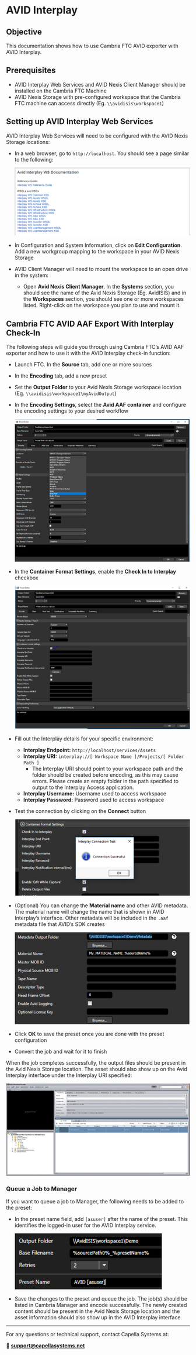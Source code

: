 # AVID Interplay

## Objective

This documentation shows how to use Cambria FTC AVID exporter with AVID Interplay.

## Prerequisites

* AVID Interplay Web Services and AVID Nexis Client Manager should be installed on the Cambria FTC Machine
* AVID Nexis Storage with pre-configured workspace that the Cambria FTC machine can access directly (Eg. `\\avidisis\workspace1`)

## Setting up AVID Interplay Web Services

AVID Interplay Web Services will need to be configured with the AVID Nexis Storage locations:

* In a web browser, go to `http://localhost`. You should see a page similar to the following:

  
  ![](01_avid_interplay.png)
  

* In Configuration and System Information, click on **Edit Configuration**. Add a new workgroup mapping to the workspace in your AVID Nexis Storage

* AVID Client Manager will need to mount the workspace to an open drive in the system:
  * Open **Avid Nexis Client Manager**. In the **Systems** section, you should see the name of the Avid Nexis Storage (Eg. AvidISIS) and in the **Workspaces** section, you should see one or more workspaces listed. Right-click on the workspace you plan to use and mount it.

## Cambria FTC AVID AAF Export With Interplay Check-In

The following steps will guide you through using Cambria FTC’s AVID AAF exporter and how to use it with the AVID Interplay check-in function:

* Launch FTC. In the **Source** tab, add one or more sources
* In the **Encoding** tab, add a new preset
* Set the **Output Folder** to your Avid Nexis Storage workspace location (Eg. `\\avidisis\workspace1\myAvidOutput`)
* In the **Encoding Settings**, select the **Avid AAF container** and configure the encoding settings to your desired workflow

  
  ![](02_preset_editor.png)
  

* In the **Container Format Settings**, enable the **Check In to Interplay** checkbox

  
  ![](03_preset_editor_checkin.png)
  

* Fill out the Interplay details for your specific environment:
  * **Interplay Endpoint:** `http://localhost/services/Assets`
  * **Interplay URI:** `interplay://[ Workspace Name ]/Projects/[ Folder Path ]`
    * The Interplay URI should point to your workspace path and the folder should be created before encoding, as this may cause errors. Please create an empty folder in the path specified to output to the Interplay Access application.
  * **Interplay Username:** Username used to access workspace
  * **Interplay Password:** Password used to access workspace

* Test the connection by clicking on the **Connect** button

  
  ![](04_connection_test.png)
  

* (Optional) You can change the **Material name** and other AVID metadata. The material name will change the name that is shown in AVID Interplay’s interface. Other metadata will be included in the `.aaf` metadata file that AVID’s SDK creates

  
  ![](05_metadata_output.png)
  

* Click **OK** to save the preset once you are done with the preset configuration
* Convert the job and wait for it to finish

When the job completes successfully, the output files should be present in the Avid Nexis Storage location. The asset should also show up on the Avid Interplay interface under the Interplay URI specified:

  
  ![](06_interplay_access.png)
  

### Queue a Job to Manager

If you want to queue a job to Manager, the following needs to be added to the preset:

* In the preset name field, add `[asuser]` after the name of the preset. This identifies the logged-in user for the AVID Interplay service.

  
  ![](07_preset_field.png)
  

* Save the changes to the preset and queue the job. The job(s) should be listed in Cambria Manager and encode successfully. The newly created content should be present in the Avid Nexis Storage location and the asset information should also show up in the AVID Interplay interface.

---

For any questions or technical support, contact Capella Systems at:

📧 **support@capellasystems.net**
